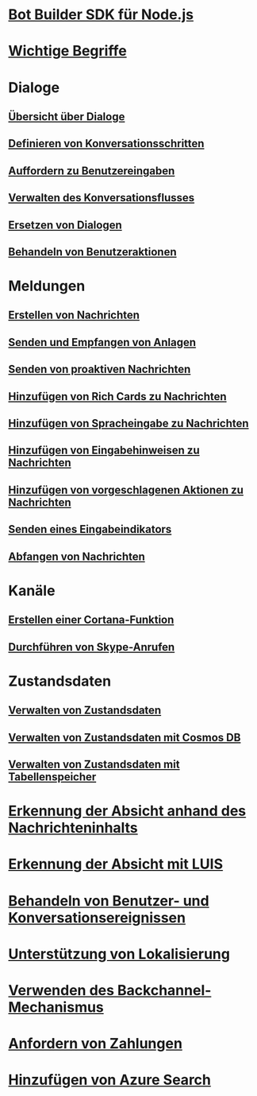 # [Bot Builder SDK für Node.js](bot-builder-nodejs-overview.md)
# [Wichtige Begriffe](bot-builder-nodejs-concepts.md)
# Dialoge
## [Übersicht über Dialoge](bot-builder-nodejs-dialog-overview.md)
## [Definieren von Konversationsschritten](bot-builder-nodejs-dialog-waterfall.md)
## [Auffordern zu Benutzereingaben](bot-builder-nodejs-dialog-prompt.md)
## [Verwalten des Konversationsflusses](bot-builder-nodejs-dialog-manage-conversation-flow.md)
## [Ersetzen von Dialogen](bot-builder-nodejs-dialog-replace.md)
## [Behandeln von Benutzeraktionen](bot-builder-nodejs-dialog-actions.md)
# Meldungen
## [Erstellen von Nachrichten](bot-builder-nodejs-message-create.md) 
## [Senden und Empfangen von Anlagen](bot-builder-nodejs-send-receive-attachments.md) 
## [Senden von proaktiven Nachrichten](bot-builder-nodejs-proactive-messages.md)
## [Hinzufügen von Rich Cards zu Nachrichten](bot-builder-nodejs-send-rich-cards.md)
## [Hinzufügen von Spracheingabe zu Nachrichten](bot-builder-nodejs-text-to-speech.md)
## [Hinzufügen von Eingabehinweisen zu Nachrichten](bot-builder-nodejs-send-input-hints.md)
## [Hinzufügen von vorgeschlagenen Aktionen zu Nachrichten](bot-builder-nodejs-send-suggested-actions.md)
## [Senden eines Eingabeindikators](bot-builder-nodejs-send-typing-indicator.md)
## [Abfangen von Nachrichten](bot-builder-nodejs-intercept-messages.md)
# Kanäle
## [Erstellen einer Cortana-Funktion](bot-builder-nodejs-cortana-skill.md)
## [Durchführen von Skype-Anrufen](bot-builder-nodejs-conduct-audio-calls.md)
# Zustandsdaten
## [Verwalten von Zustandsdaten](bot-builder-nodejs-state.md)
## [Verwalten von Zustandsdaten mit Cosmos DB](bot-builder-nodejs-state-azure-cosmosdb.md)
## [Verwalten von Zustandsdaten mit Tabellenspeicher](bot-builder-nodejs-state-azure-table-storage.md)
# [Erkennung der Absicht anhand des Nachrichteninhalts](bot-builder-nodejs-recognize-intent-messages.md)
# [Erkennung der Absicht mit LUIS](bot-builder-nodejs-recognize-intent-luis.md)
# [Behandeln von Benutzer- und Konversationsereignissen](bot-builder-nodejs-handle-conversation-events.md)
# [Unterstützung von Lokalisierung](bot-builder-nodejs-localization.md)
# [Verwenden des Backchannel-Mechanismus](bot-builder-nodejs-backchannel.md)
# [Anfordern von Zahlungen](bot-builder-nodejs-request-payment.md)
# [Hinzufügen von Azure Search](bot-builder-nodejs-search-azure.md)
